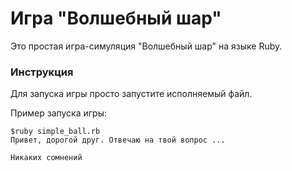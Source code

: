 # Игра "Волшебный шар"

Это простая игра-симуляция "Волшебный шар" на языке Ruby.

### Инструкция

Для запуска игры просто запустите исполняемый файл.

Пример запуска игры:
```
$ruby simple_ball.rb 
Привет, дорогой друг. Отвечаю на твой вопрос ...

Никаких сомнений
```
